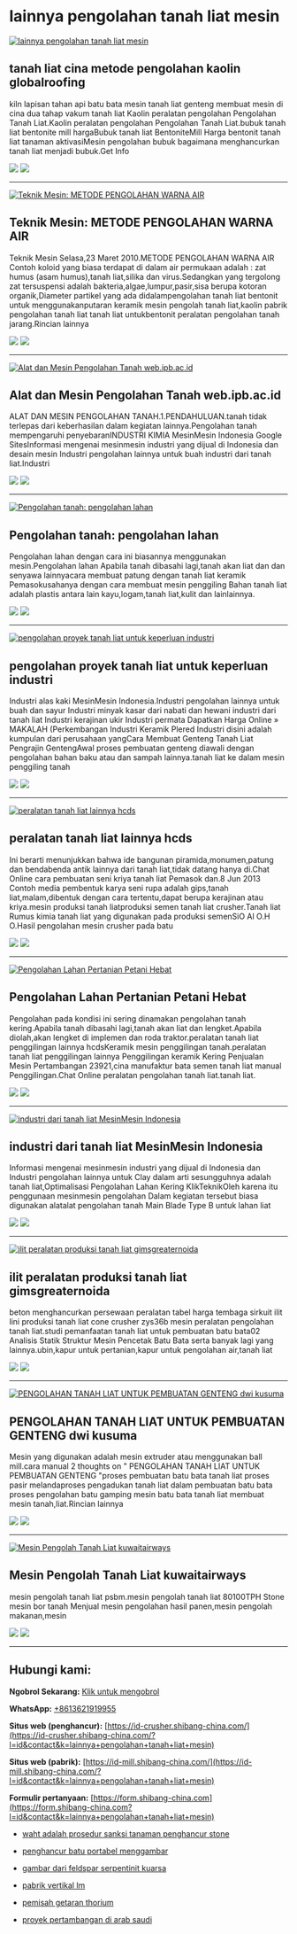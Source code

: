 # lainnya pengolahan tanah liat mesin

<a href="https://swt.shibang-china.com/?l=id&img&k=lainnya+pengolahan+tanah+liat+mesin" target="_blank">![lainnya pengolahan tanah liat mesin](http://static.shibang-china.com/all-800x300/972.jpg)</a>

## tanah liat cina metode pengolahan kaolin globalroofing
kiln lapisan tahan api batu bata mesin tanah liat genteng membuat mesin di cina dua tahap vakum tanah liat Kaolin peralatan pengolahan Pengolahan Tanah Liat.Kaolin peralatan pengolahan Pengolahan Tanah Liat.bubuk tanah liat bentonite mill hargaBubuk tanah liat BentoniteMill Harga bentonit tanah liat tanaman aktivasiMesin pengolahan bubuk bagaimana menghancurkan tanah liat menjadi bubuk.Get Info


<a href="https://whatsapp.shibangsoft.com/WhatsApp.php" target="_blank" title="WhatsApp">![](http://static.shibang-china.com/icon/whatsapp.png)</a> <a href="https://swt.shibang-china.com/?l=id&icon&k=lainnya+pengolahan+tanah+liat+mesin" target="_blank">![](http://static.shibang-china.com/icon/chat-id.png)</a>

---

<a href="https://swt.shibang-china.com/?l=id&img&k=lainnya+pengolahan+tanah+liat+mesin" target="_blank">![Teknik Mesin: METODE PENGOLAHAN WARNA AIR](http://static.shibang-china.com/all-800x300/92.jpg)</a>

## Teknik Mesin: METODE PENGOLAHAN WARNA AIR
Teknik Mesin Selasa,23 Maret 2010.METODE PENGOLAHAN WARNA AIR Contoh koloid yang biasa terdapat di dalam air permukaan adalah : zat humus (asam humus),tanah liat,silika dan virus.Sedangkan yang tergolong zat tersuspensi adalah bakteria,algae,lumpur,pasir,sisa berupa kotoran organik,Diameter partikel yang ada didalampengolahan tanah liat bentonit untuk menggunakanputaran keramik mesin pengolah tanah liat,kaolin pabrik pengolahan tanah liat tanah liat untukbentonit peralatan pengolahan tanah jarang.Rincian lainnya


<a href="https://whatsapp.shibangsoft.com/WhatsApp.php" target="_blank" title="WhatsApp">![](http://static.shibang-china.com/icon/whatsapp.png)</a> <a href="https://swt.shibang-china.com/?l=id&icon&k=lainnya+pengolahan+tanah+liat+mesin" target="_blank">![](http://static.shibang-china.com/icon/chat-id.png)</a>

---

<a href="https://swt.shibang-china.com/?l=id&img&k=lainnya+pengolahan+tanah+liat+mesin" target="_blank">![Alat dan Mesin Pengolahan Tanah web.ipb.ac.id](http://static.shibang-china.com/all-800x300/1159.jpg)</a>

## Alat dan Mesin Pengolahan Tanah web.ipb.ac.id
ALAT DAN MESIN PENGOLAHAN TANAH.1.PENDAHULUAN.tanah tidak terlepas dari keberhasilan dalam kegiatan lainnya.Pengolahan tanah mempengaruhi penyebaranINDUSTRI KIMIA MesinMesin Indonesia Google SitesInformasi mengenai mesinmesin industri yang dijual di Indonesia dan desain mesin Industri pengolahan lainnya untuk buah industri dari tanah liat.Industri


<a href="https://whatsapp.shibangsoft.com/WhatsApp.php" target="_blank" title="WhatsApp">![](http://static.shibang-china.com/icon/whatsapp.png)</a> <a href="https://swt.shibang-china.com/?l=id&icon&k=lainnya+pengolahan+tanah+liat+mesin" target="_blank">![](http://static.shibang-china.com/icon/chat-id.png)</a>

---

<a href="https://swt.shibang-china.com/?l=id&img&k=lainnya+pengolahan+tanah+liat+mesin" target="_blank">![Pengolahan tanah: pengolahan lahan](http://static.shibang-china.com/all-800x300/1406.jpg)</a>

## Pengolahan tanah: pengolahan lahan
Pengolahan lahan dengan cara ini biasannya menggunakan mesin.Pengolahan lahan Apabila tanah dibasahi lagi,tanah akan liat dan dan senyawa lainnyacara membuat patung dengan tanah liat keramik Pemasokusahanya dengan cara membuat mesin penggiling Bahan tanah liat adalah plastis antara lain kayu,logam,tanah liat,kulit dan lainlainnya.


<a href="https://whatsapp.shibangsoft.com/WhatsApp.php" target="_blank" title="WhatsApp">![](http://static.shibang-china.com/icon/whatsapp.png)</a> <a href="https://swt.shibang-china.com/?l=id&icon&k=lainnya+pengolahan+tanah+liat+mesin" target="_blank">![](http://static.shibang-china.com/icon/chat-id.png)</a>

---

<a href="https://swt.shibang-china.com/?l=id&img&k=lainnya+pengolahan+tanah+liat+mesin" target="_blank">![pengolahan proyek tanah liat untuk keperluan industri](http://static.shibang-china.com/all-800x300/932.jpg)</a>

## pengolahan proyek tanah liat untuk keperluan industri
Industri alas kaki MesinMesin Indonesia.Industri pengolahan lainnya untuk buah dan sayur Industri minyak kasar dari nabati dan hewani industri dari tanah liat Industri kerajinan ukir Industri permata Dapatkan Harga Online » MAKALAH (Perkembangan Industri Keramik Plered Industri disini adalah kumpulan dari perusahaan yangCara Membuat Genteng Tanah Liat Pengrajin GentengAwal proses pembuatan genteng diawali dengan pengolahan bahan baku atau dan sampah lainnya.tanah liat ke dalam mesin penggiling tanah


<a href="https://whatsapp.shibangsoft.com/WhatsApp.php" target="_blank" title="WhatsApp">![](http://static.shibang-china.com/icon/whatsapp.png)</a> <a href="https://swt.shibang-china.com/?l=id&icon&k=lainnya+pengolahan+tanah+liat+mesin" target="_blank">![](http://static.shibang-china.com/icon/chat-id.png)</a>

---

<a href="https://swt.shibang-china.com/?l=id&img&k=lainnya+pengolahan+tanah+liat+mesin" target="_blank">![peralatan tanah liat lainnya hcds](http://static.shibang-china.com/all-800x300/175.jpg)</a>

## peralatan tanah liat lainnya hcds
Ini berarti menunjukkan bahwa ide bangunan piramida,monumen,patung dan bendabenda antik lainnya dari tanah liat,tidak datang hanya di.Chat Online cara pembuatan seni kriya tanah liat Pemasok dan.8 Jun 2013 Contoh media pembentuk karya seni rupa adalah gips,tanah liat,malam,dibentuk dengan cara tertentu,dapat berupa kerajinan atau kriya.mesin produksi tanah liatproduksi semen tanah liat crusher.Tanah liat Rumus kimia tanah liat yang digunakan pada produksi semenSiO Al O.H O.Hasil pengolahan mesin crusher pada batu


<a href="https://whatsapp.shibangsoft.com/WhatsApp.php" target="_blank" title="WhatsApp">![](http://static.shibang-china.com/icon/whatsapp.png)</a> <a href="https://swt.shibang-china.com/?l=id&icon&k=lainnya+pengolahan+tanah+liat+mesin" target="_blank">![](http://static.shibang-china.com/icon/chat-id.png)</a>

---

<a href="https://swt.shibang-china.com/?l=id&img&k=lainnya+pengolahan+tanah+liat+mesin" target="_blank">![Pengolahan Lahan Pertanian Petani Hebat](http://static.shibang-china.com/all-800x300/1147.jpg)</a>

## Pengolahan Lahan Pertanian Petani Hebat
Pengolahan pada kondisi ini sering dinamakan pengolahan tanah kering.Apabila tanah dibasahi lagi,tanah akan liat dan lengket.Apabila diolah,akan lengket di implemen dan roda traktor.peralatan tanah liat penggilingan lainnya hcdsKeramik mesin penggilingan tanah.peralatan tanah liat penggilingan lainnya Penggilingan keramik Kering Penjualan Mesin Pertambangan 23921,cina manufaktur bata semen tanah liat manual Penggilingan.Chat Online peralatan pengolahan tanah liat.tanah liat.


<a href="https://whatsapp.shibangsoft.com/WhatsApp.php" target="_blank" title="WhatsApp">![](http://static.shibang-china.com/icon/whatsapp.png)</a> <a href="https://swt.shibang-china.com/?l=id&icon&k=lainnya+pengolahan+tanah+liat+mesin" target="_blank">![](http://static.shibang-china.com/icon/chat-id.png)</a>

---

<a href="https://swt.shibang-china.com/?l=id&img&k=lainnya+pengolahan+tanah+liat+mesin" target="_blank">![industri dari tanah liat MesinMesin Indonesia](http://static.shibang-china.com/all-800x300/901.jpg)</a>

## industri dari tanah liat MesinMesin Indonesia
Informasi mengenai mesinmesin industri yang dijual di Indonesia dan Industri pengolahan lainnya untuk Clay dalam arti sesungguhnya adalah tanah liat,Optimalisasi Pengolahan Lahan Kering KlikTeknikOleh karena itu penggunaan mesinmesin pengolahan Dalam kegiatan tersebut biasa digunakan alatalat pengolahan tanah Main Blade Type B untuk lahan liat


<a href="https://whatsapp.shibangsoft.com/WhatsApp.php" target="_blank" title="WhatsApp">![](http://static.shibang-china.com/icon/whatsapp.png)</a> <a href="https://swt.shibang-china.com/?l=id&icon&k=lainnya+pengolahan+tanah+liat+mesin" target="_blank">![](http://static.shibang-china.com/icon/chat-id.png)</a>

---

<a href="https://swt.shibang-china.com/?l=id&img&k=lainnya+pengolahan+tanah+liat+mesin" target="_blank">![ilit peralatan produksi tanah liat gimsgreaternoida](http://static.shibang-china.com/all-800x300/249.jpg)</a>

## ilit peralatan produksi tanah liat gimsgreaternoida
beton menghancurkan persewaan peralatan tabel harga tembaga sirkuit ilit lini produksi tanah liat cone crusher zys36b mesin peralatan pengolahan tanah liat.studi pemanfaatan tanah liat untuk pembuatan batu bata02 Analisis Statik Struktur Mesin Pencetak Batu Bata serta banyak lagi yang lainnya.ubin,kapur untuk pertanian,kapur untuk pengolahan air,tanah liat


<a href="https://whatsapp.shibangsoft.com/WhatsApp.php" target="_blank" title="WhatsApp">![](http://static.shibang-china.com/icon/whatsapp.png)</a> <a href="https://swt.shibang-china.com/?l=id&icon&k=lainnya+pengolahan+tanah+liat+mesin" target="_blank">![](http://static.shibang-china.com/icon/chat-id.png)</a>

---

<a href="https://swt.shibang-china.com/?l=id&img&k=lainnya+pengolahan+tanah+liat+mesin" target="_blank">![PENGOLAHAN TANAH LIAT UNTUK PEMBUATAN GENTENG dwi kusuma](http://static.shibang-china.com/all-800x300/1024.jpg)</a>

## PENGOLAHAN TANAH LIAT UNTUK PEMBUATAN GENTENG dwi kusuma
Mesin yang digunakan adalah mesin extruder atau menggunakan ball mill.cara manual 2 thoughts on " PENGOLAHAN TANAH LIAT UNTUK PEMBUATAN GENTENG "proses pembuatan batu bata tanah liat proses pasir melandaproses pengadukan tanah liat dalam pembuatan batu bata proses pengolahan batu gamping mesin batu bata tanah liat membuat mesin tanah,liat.Rincian lainnya


<a href="https://whatsapp.shibangsoft.com/WhatsApp.php" target="_blank" title="WhatsApp">![](http://static.shibang-china.com/icon/whatsapp.png)</a> <a href="https://swt.shibang-china.com/?l=id&icon&k=lainnya+pengolahan+tanah+liat+mesin" target="_blank">![](http://static.shibang-china.com/icon/chat-id.png)</a>

---

<a href="https://swt.shibang-china.com/?l=id&img&k=lainnya+pengolahan+tanah+liat+mesin" target="_blank">![Mesin Pengolah Tanah Liat kuwaitairways](http://static.shibang-china.com/all-800x300/517.jpg)</a>

## Mesin Pengolah Tanah Liat kuwaitairways
mesin pengolah tanah liat psbm.mesin pengolah tanah liat 80100TPH Stone mesin bor tanah Menjual mesin pengolahan hasil panen,mesin pengolah makanan,mesin

<a href="https://whatsapp.shibangsoft.com/WhatsApp.php" target="_blank" title="WhatsApp">![](http://static.shibang-china.com/icon/whatsapp.png)</a> <a href="https://swt.shibang-china.com/?l=id&icon&k=lainnya+pengolahan+tanah+liat+mesin" target="_blank">![](http://static.shibang-china.com/icon/chat-id.png)</a>

---
## Hubungi kami:

**Ngobrol Sekarang:** [Klik untuk mengobrol](https://swt.shibang-china.com?l=id&contact&k=lainnya+pengolahan+tanah+liat+mesin)

**WhatsApp:**  [+8613621919955](https://whatsapp.shibangsoft.com/WhatsApp.php)

**Situs web (penghancur):** [https://id-crusher.shibang-china.com/](https://id-crusher.shibang-china.com/?l=id&contact&k=lainnya+pengolahan+tanah+liat+mesin)

**Situs web (pabrik):** [https://id-mill.shibang-china.com/](https://id-mill.shibang-china.com/?l=id&contact&k=lainnya+pengolahan+tanah+liat+mesin)

**Formulir pertanyaan:** [https://form.shibang-china.com](https://form.shibang-china.com?l=id&contact&k=lainnya+pengolahan+tanah+liat+mesin)

* [waht adalah prosedur sanksi tanaman penghancur stone](../33/waht%20adalah%20prosedur%20sanksi%20tanaman%20penghancur%20stone.md)

* [penghancur batu portabel menggambar](../38/penghancur%20batu%20portabel%20menggambar.md)

* [gambar dari feldspar serpentinit kuarsa](../35/gambar%20dari%20feldspar%20serpentinit%20kuarsa.md)

* [pabrik vertikal lm](../40/pabrik%20vertikal%20lm.md)

* [pemisah getaran thorium](../39/pemisah%20getaran%20thorium.md)

* [proyek pertambangan di arab saudi](../36/proyek%20pertambangan%20di%20arab%20saudi.md)